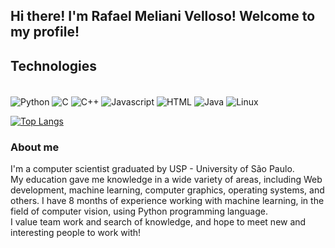 ## Hi there! I'm Rafael Meliani Velloso! Welcome to my profile!

## Technologies

<div style="display: inline-block;"><br/>
  <img align="center" alt="Python" src="https://img.shields.io/badge/Python-14354C?style=for-the-badge&logo=python&logoColor=white"/>
  <img align="center" alt="C" src="https://img.shields.io/badge/C-00599C?style=for-the-badge&logo=c&logoColor=white"/>
  <img align="center" alt="C++" src="https://img.shields.io/badge/C%2B%2B-00599C?style=for-the-badge&logo=c%2B%2B&logoColor=white"/>
  <img align="center" alt="Javascript" src="https://img.shields.io/badge/JavaScript-F7DF1E?style=for-the-badge&logo=javascript&logoColor=black"/>
  <img align="center" alt="HTML" src="https://img.shields.io/badge/HTML5-E34F26?style=for-the-badge&logo=html5&logoColor=white"/>
  <img align="center" alt="Java" src="https://img.shields.io/badge/Java-ED8B00?style=for-the-badge&logo=openjdk&logoColor=white"/>
  <img align="center" alt="Linux" src="https://img.shields.io/badge/Linux-FCC624?style=for-the-badge&logo=linux&logoColor=black"/>
</div><br/>

[![Top Langs](https://github-readme-stats.vercel.app/api/top-langs/?username=Rafael-M-V)](https://github.com/anuraghazra/github-readme-stats)

### About me
I'm a computer scientist graduated by USP - University of São Paulo.<br/>
My education gave me knowledge in a wide variety of areas, including Web development, machine learning, computer graphics, operating systems, and others.
I have 8 months of experience working with machine learning, in the field of computer vision, using Python programming language.<br/>
I value team work and search of knowledge, and hope to meet new and interesting people to work with!
